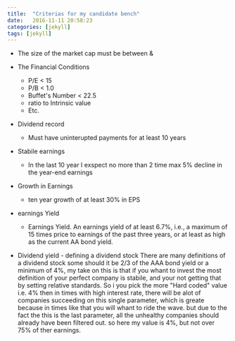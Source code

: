 ```yaml
---
title:  "Criterias for my candidate bench"
date:   2016-11-11 20:58:23
categories: [jekyll]
tags: [jekyll]
---
```



- The size of the market cap must be between  <minimum> & <maximum>
- The Financial Conditions
    - P/E < 15
    - P/B < 1.0
    - Buffet's Number < 22.5
    - ratio to Intrinsic value 
    - Etc.
- Dividend record
    - Must have uninterupted payments for at least 10 years
- Stabile earnings
    - In the last 10 year I exspect no more than 2 time max 5% decline in the year-end earnings
- Growth in Earnings
    - ten year growth of at least 30% in EPS
- earnings Yield
    - Earnings Yield. An earnings yield of at least 6.7%, i.e., a maximum of 15 times price to earnings of the past three years, or at least as high as the current AA bond yield.
    
    
- Dividend yield - defining a dividend stock
There are many definitions of a dividend stock some should it be 2/3 of the AAA bond yield or a minimum of 4%, my take on this is that if you whant to invest the most definition of your perfect company is stabile, and your not getting that by setting relative standards.
So i you pick the more "Hard coded" value i.e. 4% then in times with high interest rate, there will be alot of companies succeeding on this single parameter, which is greate because in times like that you will whant to ride the wave.
but due to the fact the this is the last parameter, all the unhealthy companies should already have been filtered out.
so here my value is 4%, but not over 75% of ther earnings.
